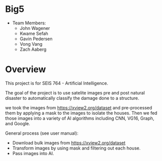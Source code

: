 # Big5

* Team Members:
  - John Wagener
  - Kwame Sefah
  - Gavin Pedersen 
  - Vong Vang
  - Zach Aaberg

# Overview
This project is for SEIS 764 - Artificial Intelligence.

The goal of the project is to use satelite images pre and post natural disaster to automatically classify the damage done to a structure.

we took the images from https://xview2.org/dataset and pre-processed them by applying a mask to the images to isolate the houses.
Then we fed those images into a variety of AI algorithms including CNN, VG16, Graph, and Google.

General process (see user manual):
- Download bulk images from https://xview2.org/dataset
- Transform images by using mask and filtering out each house.
- Pass images into AI.


